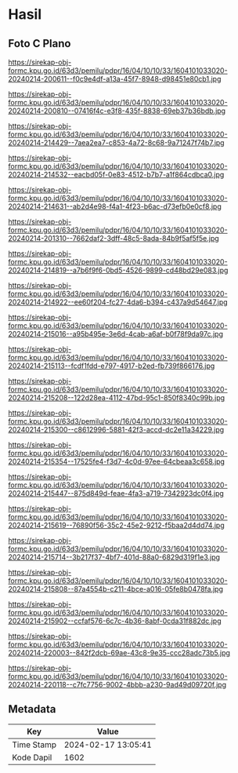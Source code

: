 # Hasil

## Foto C Plano

https://sirekap-obj-formc.kpu.go.id/63d3/pemilu/pdpr/16/04/10/10/33/1604101033020-20240214-200611--f0c9e4df-a13a-45f7-8948-d98451e80cb1.jpg

https://sirekap-obj-formc.kpu.go.id/63d3/pemilu/pdpr/16/04/10/10/33/1604101033020-20240214-200810--07416f4c-e3f8-435f-8838-69eb37b36bdb.jpg

https://sirekap-obj-formc.kpu.go.id/63d3/pemilu/pdpr/16/04/10/10/33/1604101033020-20240214-214429--7aea2ea7-c853-4a72-8c68-9a71247f74b7.jpg

https://sirekap-obj-formc.kpu.go.id/63d3/pemilu/pdpr/16/04/10/10/33/1604101033020-20240214-214532--eacbd05f-0e83-4512-b7b7-a1f864cdbca0.jpg

https://sirekap-obj-formc.kpu.go.id/63d3/pemilu/pdpr/16/04/10/10/33/1604101033020-20240214-214631--ab2d4e98-f4a1-4f23-b6ac-d73efb0e0cf8.jpg

https://sirekap-obj-formc.kpu.go.id/63d3/pemilu/pdpr/16/04/10/10/33/1604101033020-20240214-201310--7662daf2-3dff-48c5-8ada-84b9f5af5f5e.jpg

https://sirekap-obj-formc.kpu.go.id/63d3/pemilu/pdpr/16/04/10/10/33/1604101033020-20240214-214819--a7b6f9f6-0bd5-4526-9899-cd48bd29e083.jpg

https://sirekap-obj-formc.kpu.go.id/63d3/pemilu/pdpr/16/04/10/10/33/1604101033020-20240214-214922--ee60f204-fc27-4da6-b394-c437a9d54647.jpg

https://sirekap-obj-formc.kpu.go.id/63d3/pemilu/pdpr/16/04/10/10/33/1604101033020-20240214-215016--a95b495e-3e6d-4cab-a6af-b0f78f9da97c.jpg

https://sirekap-obj-formc.kpu.go.id/63d3/pemilu/pdpr/16/04/10/10/33/1604101033020-20240214-215113--fcdf1fdd-e797-4917-b2ed-fb739f866176.jpg

https://sirekap-obj-formc.kpu.go.id/63d3/pemilu/pdpr/16/04/10/10/33/1604101033020-20240214-215208--122d28ea-4112-47bd-95c1-850f8340c99b.jpg

https://sirekap-obj-formc.kpu.go.id/63d3/pemilu/pdpr/16/04/10/10/33/1604101033020-20240214-215300--c8612996-5881-42f3-accd-dc2e11a34229.jpg

https://sirekap-obj-formc.kpu.go.id/63d3/pemilu/pdpr/16/04/10/10/33/1604101033020-20240214-215354--17525fe4-f3d7-4c0d-97ee-64cbeaa3c658.jpg

https://sirekap-obj-formc.kpu.go.id/63d3/pemilu/pdpr/16/04/10/10/33/1604101033020-20240214-215447--875d849d-feae-4fa3-a719-7342923dc0f4.jpg

https://sirekap-obj-formc.kpu.go.id/63d3/pemilu/pdpr/16/04/10/10/33/1604101033020-20240214-215619--76890f56-35c2-45e2-9212-f5baa2d4dd74.jpg

https://sirekap-obj-formc.kpu.go.id/63d3/pemilu/pdpr/16/04/10/10/33/1604101033020-20240214-215714--3b217f37-4bf7-401d-88a0-6829d319f1e3.jpg

https://sirekap-obj-formc.kpu.go.id/63d3/pemilu/pdpr/16/04/10/10/33/1604101033020-20240214-215808--87a4554b-c211-4bce-a016-05fe8b0478fa.jpg

https://sirekap-obj-formc.kpu.go.id/63d3/pemilu/pdpr/16/04/10/10/33/1604101033020-20240214-215902--ccfaf576-6c7c-4b36-8abf-0cda31f882dc.jpg

https://sirekap-obj-formc.kpu.go.id/63d3/pemilu/pdpr/16/04/10/10/33/1604101033020-20240214-220003--842f2dcb-69ae-43c8-9e35-ccc28adc73b5.jpg

https://sirekap-obj-formc.kpu.go.id/63d3/pemilu/pdpr/16/04/10/10/33/1604101033020-20240214-220118--c7fc7756-9002-4bbb-a230-9ad49d09720f.jpg


## Metadata

| Key        | Value               |
| ---------- | ------------------- |
| Time Stamp | 2024-02-17 13:05:41 |
| Kode Dapil | 1602                |



